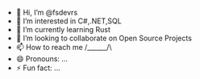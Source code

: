 - 👋 Hi, I’m @fsdevrs
- 👀 I’m interested in C#,.NET,SQL
- 🌱 I’m currently learning Rust
- 💞️ I’m looking to collaborate on Open Source Projects
- 📫 How to reach me /\______/\
- 😄 Pronouns: ...
- ⚡ Fun fact: ...

<!---
fsdevrs/fsdevrs is a ✨ special ✨ repository because its `README.md` (this file) appears on your GitHub profile.
You can click the Preview link to take a look at your changes.
--->
